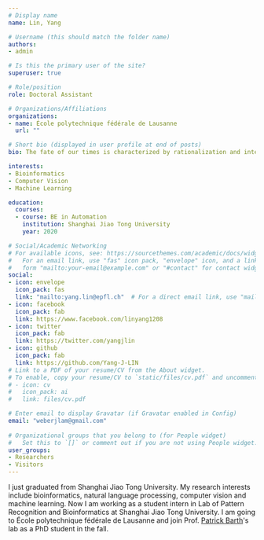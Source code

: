 ```yaml
---
# Display name
name: Lin, Yang

# Username (this should match the folder name)
authors:
- admin

# Is this the primary user of the site?
superuser: true

# Role/position
role: Doctoral Assistant

# Organizations/Affiliations
organizations:
- name: École polytechnique fédérale de Lausanne
  url: ""

# Short bio (displayed in user profile at end of posts)
bio: The fate of our times is characterized by rationalization and intellectualization and, above all, by the disenchantment of the world.

interests:
- Bioinformatics
- Computer Vision
- Machine Learning

education:
  courses:
  - course: BE in Automation
    institution: Shanghai Jiao Tong University
    year: 2020

# Social/Academic Networking
# For available icons, see: https://sourcethemes.com/academic/docs/widgets/#icons
#   For an email link, use "fas" icon pack, "envelope" icon, and a link in the
#   form "mailto:your-email@example.com" or "#contact" for contact widget.
social:
- icon: envelope
  icon_pack: fas
  link: "mailto:yang.lin@epfl.ch"  # For a direct email link, use "mailto:test@example.org".
- icon: facebook
  icon_pack: fab
  link: https://www.facebook.com/linyang1208
- icon: twitter
  icon_pack: fab
  link: https://twitter.com/yangjlin
- icon: github
  icon_pack: fab
  link: https://github.com/Yang-J-LIN
# Link to a PDF of your resume/CV from the About widget.
# To enable, copy your resume/CV to `static/files/cv.pdf` and uncomment the lines below.  
# - icon: cv
#   icon_pack: ai
#   link: files/cv.pdf

# Enter email to display Gravatar (if Gravatar enabled in Config)
email: "weberjlam@gmail.com"
  
# Organizational groups that you belong to (for People widget)
#   Set this to `[]` or comment out if you are not using People widget.  
user_groups:
- Researchers
- Visitors
---
```


I just graduated from Shanghai Jiao Tong University. My research interests include bioinformatics, natural language processing, computer vision and machine learning. Now I am working as a student intern in Lab of Pattern Recognition and Bioinformatics at Shanghai Jiao Tong University. I am going to École polytechnique fédérale de Lausanne and join Prof. [Patrick Barth](https://www.epfl.ch/labs/barth-lab/)'s lab as a PhD student in the fall.
